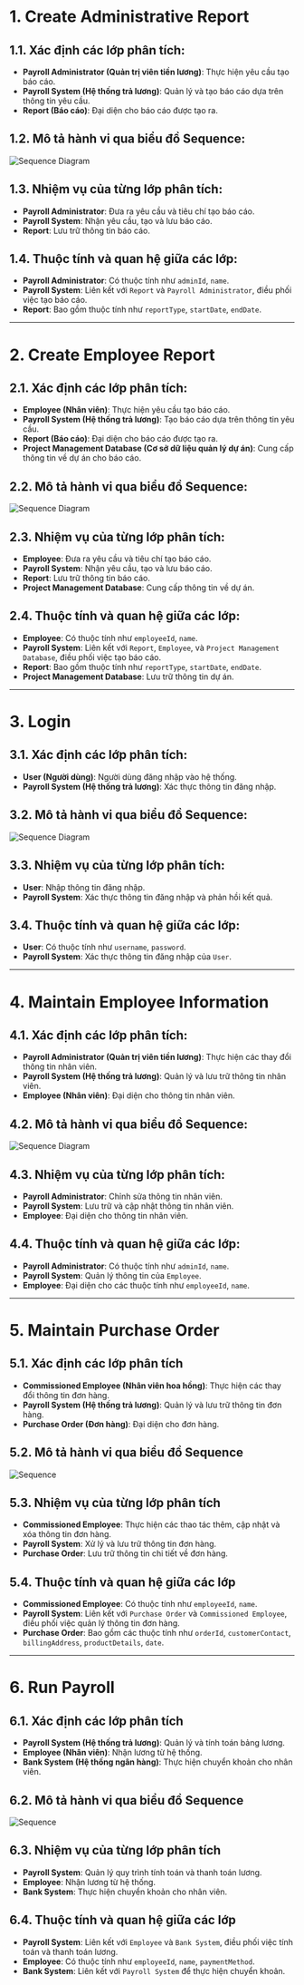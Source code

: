 # 1. Create Administrative Report

## 1.1. Xác định các lớp phân tích:
- **Payroll Administrator (Quản trị viên tiền lương)**: Thực hiện yêu cầu tạo báo cáo.
- **Payroll System (Hệ thống trả lương)**: Quản lý và tạo báo cáo dựa trên thông tin yêu cầu.
- **Report (Báo cáo)**: Đại diện cho báo cáo được tạo ra.

## 1.2. Mô tả hành vi qua biểu đồ Sequence:
![Sequence Diagram](https://www.planttext.com/api/plantuml/png/Z9AnJiCm48RtFCKf4qZb1JgWAbawTAba8HXJWnABu4JfkH8Z4mDJtu1G8QHA5SpEqC6ex-4du1KukofA8uXOBCl-_hl_VlkhsOxcc5Iexl8WuLXK44wLrIi9MDdc2HR2h2KmOPi72VdkOrVBD8Ha3bDsmIP1ILB1HPb8X71icqV0p3PBcGAhgCgHOiowWiZK1N1Q_7qK1u6l2cVd7Xx2bLahu5Q_AK2h2PuT58437EWLnwJm-yniMdYdSAp88k6lvQyudEG5zHC3aAbvleUPrUy8dqjN_t1sQ_KMQLoZ-G3GfIGpyoBtYPt--8lY8R1-xoqpVnfkpKUPgdy5iN0FY1KDvYGz4NJ0jlL9RxDBKtCQs-gDf7JCgkjjT2EltS_w1W00__y30000)

## 1.3. Nhiệm vụ của từng lớp phân tích:
- **Payroll Administrator**: Đưa ra yêu cầu và tiêu chí tạo báo cáo.
- **Payroll System**: Nhận yêu cầu, tạo và lưu báo cáo.
- **Report**: Lưu trữ thông tin báo cáo.

## 1.4. Thuộc tính và quan hệ giữa các lớp:
- **Payroll Administrator**: Có thuộc tính như `adminId`, `name`.
- **Payroll System**: Liên kết với `Report` và `Payroll Administrator`, điều phối việc tạo báo cáo.
- **Report**: Bao gồm thuộc tính như `reportType`, `startDate`, `endDate`.

---

# 2. Create Employee Report

## 2.1. Xác định các lớp phân tích:
- **Employee (Nhân viên)**: Thực hiện yêu cầu tạo báo cáo.
- **Payroll System (Hệ thống trả lương)**: Tạo báo cáo dựa trên thông tin yêu cầu.
- **Report (Báo cáo)**: Đại diện cho báo cáo được tạo ra.
- **Project Management Database (Cơ sở dữ liệu quản lý dự án)**: Cung cấp thông tin về dự án cho báo cáo.

## 2.2. Mô tả hành vi qua biểu đồ Sequence:
![Sequence Diagram](https://www.planttext.com/api/plantuml/png/b5EnIiDG5Dtp5OTC2le37KIR3Xs2KCoWO_egQJ1zAUbBeL_W80uT71p4nY92eLJNFAJ3a_x7-m9_mPj89AcLrWmXt7lEFVUUU_CfbyS3uKOYxWM6oqGOmJpjgYUEeQzct3JwbFEPttUvWDdKyXgYg-MOUt0YdKuHh5vN2VTCk0Cq7SUk4keg2S7ebUVhLZLhhH8Cj7n4Gyi50f-gnsZ5L9OZKEzP-0qguJdPEclOBRjnOXYL1d5ubElMSA5cCPXENs88dP9kkn0tCa06h32h33__xgfvYVQ7a1NJz4Hxxc-aOIy8ITy_0FVKP8IsJXS27-DCfuXTwNGfo4cLidt33GJid58g4gW9J4VBEz8YZyRmo9w7BDoZXiWfHh8XUbhU2tGAempGKqnRE5Q3JSsEliiKq1nP83REzXk-tKP6jt7BDr2tMrdbNFBEpzRgLWtERXijrTkwnbBRTCJnlyvbgEKDH4HhpwWx7CeQeJoQlPFukKeOU5UdSqwtfARhFH-JOza__0K00F__0m00)

## 2.3. Nhiệm vụ của từng lớp phân tích:
- **Employee**: Đưa ra yêu cầu và tiêu chí tạo báo cáo.
- **Payroll System**: Nhận yêu cầu, tạo và lưu báo cáo.
- **Report**: Lưu trữ thông tin báo cáo.
- **Project Management Database**: Cung cấp thông tin về dự án.

## 2.4. Thuộc tính và quan hệ giữa các lớp:
- **Employee**: Có thuộc tính như `employeeId`, `name`.
- **Payroll System**: Liên kết với `Report`, `Employee`, và `Project Management Database`, điều phối việc tạo báo cáo.
- **Report**: Bao gồm thuộc tính như `reportType`, `startDate`, `endDate`.
- **Project Management Database**: Lưu trữ thông tin dự án.

---

# 3. Login

## 3.1. Xác định các lớp phân tích:
- **User (Người dùng)**: Người dùng đăng nhập vào hệ thống.
- **Payroll System (Hệ thống trả lương)**: Xác thực thông tin đăng nhập.

## 3.2. Mô tả hành vi qua biểu đồ Sequence:
![Sequence Diagram](https://www.planttext.com/api/plantuml/png/UhzxlqDnIM9HIMbk3bTYSab-aOAIN_gn3GztpyrKI3cyCozTYQi0A9sPd5cGc5UYeEJnS7UxGad6mzqJyz8LGeeUxbgia7Dimx65G8KAYSKA7Y4XFbnSw4OewDg1PQmK_38UxbfRe51oU5MUGjdX1GgvG6w9GZPGT6Kf5qW9Gcd4uON9O9isWgZ3Mu3sbMJcSINcb2Y4mBaAGFd51GevG5TnAG01p0Xq5rWf79bmf1ce9m_gW8p32_8o5991vd2bvXId8fkP3M4IRRH7viFTpNbWjtR3d9fqU64-IE_qJAxKl1Gk1o012c800000__y30000)

## 3.3. Nhiệm vụ của từng lớp phân tích:
- **User**: Nhập thông tin đăng nhập.
- **Payroll System**: Xác thực thông tin đăng nhập và phản hồi kết quả.

## 3.4. Thuộc tính và quan hệ giữa các lớp:
- **User**: Có thuộc tính như `username`, `password`.
- **Payroll System**: Xác thực thông tin đăng nhập của `User`.

---

# 4. Maintain Employee Information

## 4.1. Xác định các lớp phân tích:
- **Payroll Administrator (Quản trị viên tiền lương)**: Thực hiện các thay đổi thông tin nhân viên.
- **Payroll System (Hệ thống trả lương)**: Quản lý và lưu trữ thông tin nhân viên.
- **Employee (Nhân viên)**: Đại diện cho thông tin nhân viên.

## 4.2. Mô tả hành vi qua biểu đồ Sequence:
![Sequence Diagram](https://www.planttext.com/api/plantuml/png/Z9AnJiCm48RtFCKf4qZb1JgWAbawTAba8HXJWnABu4JfkH8Z4mDJtu1G8QHA5SpEqC6ex-4du1KukofA8uXOBCl-_hl_VlkhsOxcc5Iexl8WuLXK44wLrIi9MDdc2HR2h2KmOPi72VdkOrVBD8Ha3bDsmIP1ILB1HPb8X71icqV0p3PBcGAhgCgHOiowWiZK1N1Q_7qK1u6l2cVd7Xx2bLahu5Q_AK2h2PuT58437EWLnwJm-yniMdYdSAp88k6lvQyudEG5zHC3aAbvleUPrUy8dqjN_t1sQ_KMQLoZ-G3GfIGpyoBtYPt--8lY8R1-xoqpVnfkpKUPgdy5iN0FY1KDvYGz4NJ0jlL9RxDBKtCQs-gDf7JCgkjjT2EltS_w1W00__y30000)

## 4.3. Nhiệm vụ của từng lớp phân tích:
- **Payroll Administrator**: Chỉnh sửa thông tin nhân viên.
- **Payroll System**: Lưu trữ và cập nhật thông tin nhân viên.
- **Employee**: Đại diện cho thông tin nhân viên.

## 4.4. Thuộc tính và quan hệ giữa các lớp:
- **Payroll Administrator**: Có thuộc tính như `adminId`, `name`.
- **Payroll System**: Quản lý thông tin của `Employee`.
- **Employee**: Đại diện cho các thuộc tính như `employeeId`, `name`.

---

# 5. Maintain Purchase Order

## 5.1. Xác định các lớp phân tích
- **Commissioned Employee (Nhân viên hoa hồng)**: Thực hiện các thay đổi thông tin đơn hàng.
- **Payroll System (Hệ thống trả lương)**: Quản lý và lưu trữ thông tin đơn hàng.
- **Purchase Order (Đơn hàng)**: Đại diện cho đơn hàng.

## 5.2. Mô tả hành vi qua biểu đồ Sequence
![Sequence](https://www.planttext.com/api/plantuml/png/t9InIiDG68Nt-nI7JWhr1Jf8eKk6qYb87IzfQGBfJKXlnCuE3Yujle2rY50K19sImU6MliTz0b_1_wQjD5vR8cvcI20vv_p_-RZa8tzlZYHFP3eC6VTabA3MyTMzm4MW5W9EnE7h_5OCQk0ZTCwS5ej97dX1p8L4pT7vDIH9fc80Dz7P7E7gPJNR61pNRPSDombzXA_kDehbn67CvEBaj90tSAuMAJoTFQRefMF8H3rXEVsoCQCoQkCggSD8PxE0rk4Hf9fvE7BfHLH7IsVFCOHF3rb7LxtousypModjJoaFiPN2U2XH19Ms05rxDv6-UgD06GZBitVk0Szs3i5gL5gbQzeNVKsOcaDQfduuwfV0L6ytfC3AjNuIRvFNuZRfnbNghnTn0frVYUBGtVmLjBVJtoRz2peMS6-Vj-1kZk3_vhqBvF9Gsu9q1HuMOIkrBtgiIJVpB_i4003__mC0)

## 5.3. Nhiệm vụ của từng lớp phân tích
- **Commissioned Employee**: Thực hiện các thao tác thêm, cập nhật và xóa thông tin đơn hàng.
- **Payroll System**: Xử lý và lưu trữ thông tin đơn hàng.
- **Purchase Order**: Lưu trữ thông tin chi tiết về đơn hàng.

## 5.4. Thuộc tính và quan hệ giữa các lớp
- **Commissioned Employee**: Có thuộc tính như `employeeId`, `name`.
- **Payroll System**: Liên kết với `Purchase Order` và `Commissioned Employee`, điều phối việc quản lý thông tin đơn hàng.
- **Purchase Order**: Bao gồm các thuộc tính như `orderId`, `customerContact`, `billingAddress`, `productDetails`, `date`.

---

# 6. Run Payroll

## 6.1. Xác định các lớp phân tích
- **Payroll System (Hệ thống trả lương)**: Quản lý và tính toán bảng lương.
- **Employee (Nhân viên)**: Nhận lương từ hệ thống.
- **Bank System (Hệ thống ngân hàng)**: Thực hiện chuyển khoản cho nhân viên.

## 6.2. Mô tả hành vi qua biểu đồ Sequence
![Sequence](https://www.planttext.com/api/plantuml/png/X98nQiCm58Ptd-AHlHV8K48d5uBfO49NLmcMgFCSOhcGiNJeq2atY1jAII4qGo4W3HbKSeztWbwXJqcmuwNLO67y_x--_ra_TjShT3BLvJWB9hmheIO9QkY4P9z1Ix9pJ26Uabb2jj_iAqmxa1GGnd6_ROYaUqLuKEu33ufey4TWb7gnT8iwBWg3m8V2nUKXl0jNP3urVC_9l9SW99bg1dVCmVOJIMs81bteatcRyG7kYmLQ8M0318934FHvZPOvTckKe7DNOVqzoJJSoEFB0NmbU4iQdLimLZaZ-uHmBtEF5W2lfaOKSZI3vv2g98SXsHSX0Plo9tqKDhLlNIMOdSmQMoxj3HA4xnUCicBqBvnMP1yHncIs6ZpVLa3XLg85wTjV8qoa8hChw_8Z7BO6T4vrql2lSKj-x3Tab-8utA37Hd-NVW400F__0m00)

## 6.3. Nhiệm vụ của từng lớp phân tích
- **Payroll System**: Quản lý quy trình tính toán và thanh toán lương.
- **Employee**: Nhận lương từ hệ thống.
- **Bank System**: Thực hiện chuyển khoản cho nhân viên.

## 6.4. Thuộc tính và quan hệ giữa các lớp
- **Payroll System**: Liên kết với `Employee` và `Bank System`, điều phối việc tính toán và thanh toán lương.
- **Employee**: Có thuộc tính như `employeeId`, `name`, `paymentMethod`.
- **Bank System**: Liên kết với `Payroll System` để thực hiện chuyển khoản.
